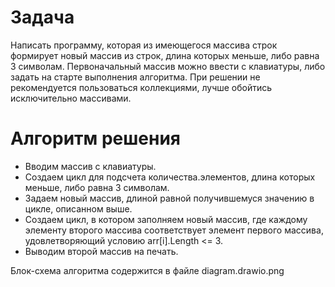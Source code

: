 # Задача
Написать программу, которая из имеющегося массива строк формирует новый массив из строк, длина которых меньше, либо равна 3 символам. Первоначальный массив можно ввести с клавиатуры, либо задать на старте выполнения алгоритма. При решении не рекомендуется пользоваться коллекциями, лучше обойтись исключительно массивами.

# Алгоритм решения
* Вводим массив с клавиатуры.
* Создаем цикл для подсчета количества.элементов, длина которых меньше, либо равна 3 символам.  
* Задаем новый массив, длиной равной получившемуся значению в цикле, описанном выше.
* Создаем цикл, в котором заполняем новый массив, где каждому элементу второго массива соответствует элемент первого массива, удовлетворяющий условию  arr[i].Length <= 3.
* Выводим второй массив на печать.
  

 Блок-схема алгоритма содержится в файле diagram.drawio.png